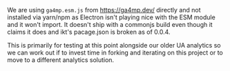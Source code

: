 We are using `ga4mp.esm.js` from https://ga4mp.dev/ directly and not installed via yarn/npm as Electron isn't playing nice with the ESM module and it won't import. It doesn't ship with a commonjs build even though it claims it does and ikt's pacage.json is broken as of 0.0.4.

This is primarily for testing at this point alongside our older UA analytics so we can work out if to invest time in forking and iterating on this project or to move to a different analytics solution.